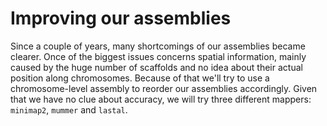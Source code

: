 # Improving our assemblies

Since a couple of years, many shortcomings of our assemblies became clearer. Once of the biggest issues concerns spatial information, mainly caused by the huge number of scaffolds and no idea about their actual position along chromosomes. Because of that we'll try to use a chromosome-level assembly to reorder our assemblies accordingly. Given that we have no clue about accuracy, we will try three different mappers: `minimap2`, `mummer` and `lastal`.
